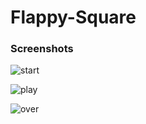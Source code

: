 # Flappy-Square

### Screenshots

![start](https://user-images.githubusercontent.com/31897425/31495279-9f9302b8-af74-11e7-9b6d-0086c6872607.png) 


![play](https://user-images.githubusercontent.com/31897425/31495286-a4d1b8be-af74-11e7-92f5-d6f7799fd757.png)  


![over](https://user-images.githubusercontent.com/31897425/31495295-ab837166-af74-11e7-9539-737583b8f78b.png) 

